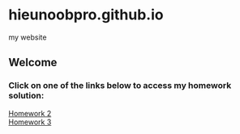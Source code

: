 # hieunoobpro.github.io
my website
## Welcome  
### Click on one of the links below to access my homework solution:  

[Homework 2](https://hieunoobpro/hieunoobpro.github.io)  
[Homework 3](https://khanh7516.github.io/bai-tap-ve-nha-03/)
